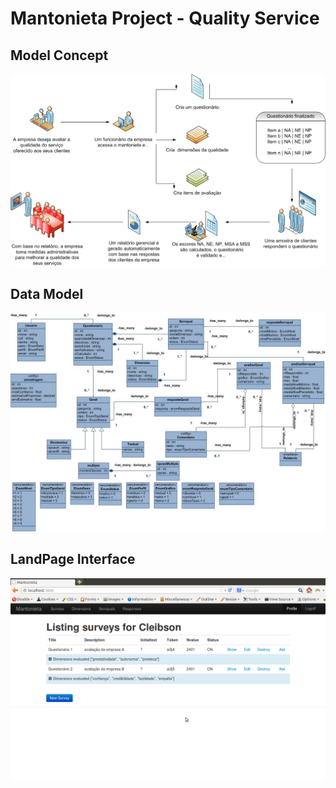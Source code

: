 Mantonieta Project - Quality Service
==========
## Model Concept

![Model Concept](https://github.com/nosbielcs/mantonieta/blob/master/modelo_conceitual.gif)

## Data Model

![Data Model](https://github.com/nosbielcs/mantonieta/blob/master/diagrama_classes_v2.jpg)

## LandPage Interface

![LandPage](https://github.com/nosbielcs/mantonieta/blob/master/mantonieta_lista_questionario.png)
